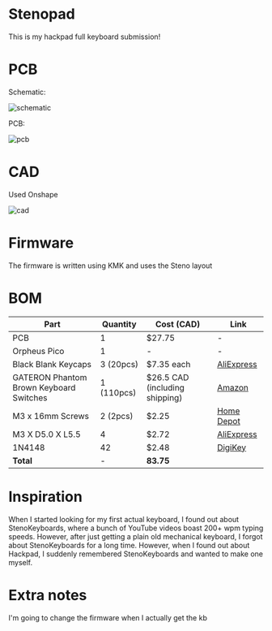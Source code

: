 # Stenopad

This is my hackpad full keyboard submission!

# PCB

Schematic:

![schematic](https://github.com/B-Eddie/hackpad/blob/main/hackboards/Stenopad/assets/schematic.png)

PCB:

![pcb](https://github.com/B-Eddie/hackpad/blob/main/hackboards/Stenopad/assets/pcb.png)

# CAD

Used Onshape

![cad](https://github.com/B-Eddie/hackpad/blob/main/hackboards/Stenopad/assets/cad.png)

# Firmware

The firmware is written using KMK and uses the Steno layout

# **BOM**

| Part                                    | Quantity   | Cost (CAD)                     | Link                                                                                                                                            |
| --------------------------------------- | ---------- | ------------------------------ | ----------------------------------------------------------------------------------------------------------------------------------------------- |
| PCB                                     | 1          | $27.75                         | -                                                                                                                                               |
| Orpheus Pico                            | 1          | -                              | -                                                                                                                                               |
| Black Blank Keycaps                     | 3 (20pcs)  | $7.35 each                     | [AliExpress](https://www.aliexpress.com/item/1005007683242914.html)                                                                             |
| GATERON Phantom Brown Keyboard Switches | 1 (110pcs) | $26.5 CAD (including shipping) | [Amazon](https://www.amazon.com/GATERON-Keyboard-Switches-Pre-lubed-Mechanical/dp/B0D83FKMLQ)                                                   |
| M3 x 16mm Screws                        | 2 (2pcs)   | $2.25                          | [Home Depot](https://www.homedepot.com/p/Everbilt-M3-0-5x16mm-Stainless-Steel-Flat-Head-Phillips-Drive-Machine-Screw-2-Pieces-863838/323370692) |
| M3 X D5.0 X L5.5                        | 4          | $2.72                          | [AliExpress](https://www.aliexpress.us/item/4000232858343.html)                                                                                 |
| 1N4148                                  | 42         | $2.48                          | [DigiKey](https://www.digikey.ca/en/products/detail/onsemi/1N4148/458603)                                                                       |
| **Total**                               | -          | **83.75**                      |

# Inspiration

When I started looking for my first actual keyboard, I found out about StenoKeyboards, where a bunch of YouTube videos boast 200+ wpm typing speeds. However, after just getting a plain old mechanical keyboard, I forgot about StenoKeyboards for a long time. However, when I found out about Hackpad, I suddenly remembered StenoKeyboards and wanted to make one myself.

# Extra notes

I'm going to change the firmware when I actually get the kb
